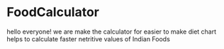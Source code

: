 # FoodCalculator

hello everyone!
we are make the calculator for easier to make diet chart
helps to calculate faster netritive values of Indian Foods

